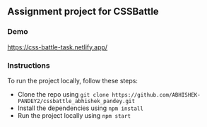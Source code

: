 ## Assignment project for CSSBattle

### Demo

<https://css-battle-task.netlify.app/>

### Instructions

To run the project locally, follow these steps:

- Clone the repo using `git clone https://github.com/ABHISHEK-PANDEY2/cssbattle_abhishek_pandey.git`
- Install the dependencies using `npm install`
- Run the project locally using `npm start`
